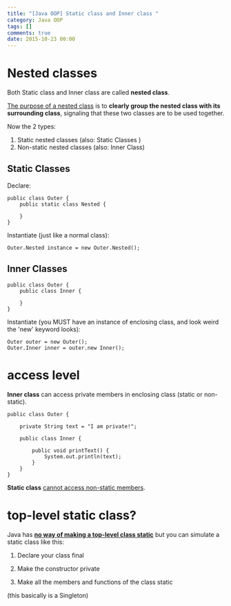 ```yaml
---
title: "[Java OOP] Static class and Inner class "
category: Java OOP
tags: []
comments: true
date: 2015-10-23 00:00
---
```



# Nested classes

Both Static class and Inner class are called **nested class**.

[The purpose of a nested class](http://tutorials.jenkov.com/java/nested-classes.html) is to **clearly group the nested class with its surrounding class**, signaling that these two classes are to be used together.

Now the 2 types:

1. Static nested classes (also: Static Classes )
1. Non-static nested classes (also: Inner Class)

## Static Classes

Declare:

    public class Outer {
        public static class Nested {

        }
    }

Instantiate (just like a normal class):

    Outer.Nested instance = new Outer.Nested();

## Inner Classes

    public class Outer {
        public class Inner {

        }
    }

Instantiate (you MUST have an instance of enclosing class, and look weird the 'new' keyword looks):

    Outer outer = new Outer();
    Outer.Inner inner = outer.new Inner();

# access level

**Inner class** can access private members in enclosing class (static or non-static).

    public class Outer {

        private String text = "I am private!";

        public class Inner {

            public void printText() {
                System.out.println(text);
            }
        }
    }

**Static class** [cannot access non-static members](http://www.geeksforgeeks.org/static-class-in-java/).

# top-level static class?

Java has **[no way of making a top-level class static](http://stackoverflow.com/a/7486111)** but you can simulate a static class like this:

1. Declare your class final

1. Make the constructor private

1. Make all the members and functions of the class static

(this basically is a Singleton)
